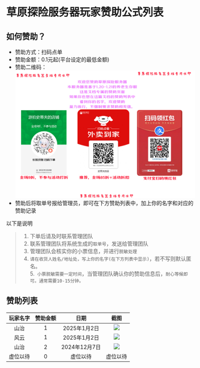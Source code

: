 # 草原探险服务器玩家赞助公式列表

## 如何赞助？
- 赞助方式：扫码点单
- 赞助金额：0.1元起(平台设定的最低金额)
- 赞助二维码：![](../img/cz.jpg)
- 赞助后将取单号报给管理员，即可在下方赞助列表中，加上你的名字和对应的赞助记录

以下是说明

>1. 下单后请及时联系管理团队
>2. 联系管理团队将系统生成的`取单号`，发送给管理团队
>3. 管理团队会核实你的小票信息，并进行`脱敏处理`
>4. `请在收货人姓名/地址处，写上你的名字(在下方列表中显示)`，若不写则默认匿名。<br>
>5.` 小票脱敏需要一定时间`，当管理团队确认你的赞助信息后，`耐心等候即可。通常需要10-15分钟。`



## 赞助列表

| 玩家名字 | 赞助金额 | 日期 | 截图 |
| :----: | :----: | :----: | :----: |
| 山治 |  1 | 2025年1月2日 | ![](https://img.ypshidifu.cn/LightPicture/2025/01/cd6257233cca907c.jpg)
| 风云 | 1 | 2025年1月2日 | ![](https://img.ypshidifu.cn/LightPicture/2025/01/92f561358db10bbb.jpg)
| 山治 | 2 | 2024年12月7日 | ![](https://img.ypshidifu.cn/LightPicture/2025/01/0a517b98271f02b3.jpg)
| 虚位以待 | 0 | 虚位以待 | 虚位以待 |
